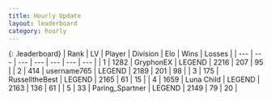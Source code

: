 ```yaml
---
title: Hourly Update
layout: leaderboard
category: hourly
---
```


{: .leaderboard}
| Rank | LV | Player | Division | Elo | Wins | Losses |
| --- | --- | --- | --- | --- | --- | --- |
| <span data-change="0">1</span> | 1282 | <span title="ID: 315148">GryphonEX</span> | LEGEND | <span data-change="6">2216</span> | <span data-change="1">207</span> | <span data-change="0">95</span> |
| <span data-change="0">2</span> | 414 | <span title="ID: 188640">username765</span> | LEGEND | <span data-change="-10">2189</span> | <span data-change="1">201</span> | <span data-change="1">98</span> |
| <span data-change="0">3</span> | 175 | <span title="ID: 547266">RusselltheBest</span> | LEGEND | <span data-change="0">2165</span> | <span data-change="0">61</span> | <span data-change="0">15</span> |
| <span data-change="0">4</span> | 1659 | <span title="ID: 164871">Luna Child</span> | LEGEND | <span data-change="0">2163</span> | <span data-change="0">136</span> | <span data-change="0">61</span> |
| <span data-change="0">5</span> | 33 | <span title="ID: 562983">Paring_Spartner</span> | LEGEND | <span data-change="0">2149</span> | <span data-change="0">79</span> | <span data-change="0">20</span> |